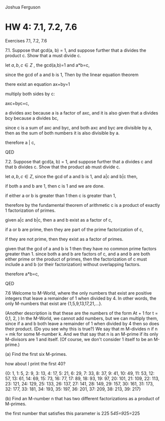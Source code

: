 Joshua Ferguson
# HW 4: 7.1, 7.2, 7.6
Exercises 7.1, 7.2, 7.6

7.1. Suppose that gcd(a, b) = 1, and suppose further that a divides the product c. Show that a must divide c.

let
$a,b,c \in Z$
 , the gcd(a,b)=1 and a*b=c,

since the gcd of a and b is 1, Then by the linear equation theorem

 there exist an equation ax+by=1

multiply both sides by c:

axc+byc=c,

a divides axc because a is a factor of axc, and it is also given that a divides bcy because a divides bc,

since c is a sum of axc and byc, and both axc and byc are divisible by a, then as the sum of both numbers it is also divisible by a.

therefore a | c,

  QED

7.2. Suppose that gcd(a, b) = 1, and suppose further that a divides c and that b divides c. Show that the product ab must divide c.

let $a,b,c \in Z$,
since the gcd of a and b is 1, and a|c and b|c then,

if both a and b are 1, then c is 1 and we are done.

if either a or b is greater than 1 then c is greater than 1,

therefore by the fundamental theorem of arithmetic c is a product of exactly 1 factorization of primes.

given a|c and b|c, then a and b exist as a factor of c,

if a or b are prime, then they are part of the prime factorization of c,

if they are not prime, then they exist as a factor of primes.

given that the gcd of a and b is 1 then they have no common prime factors greater than 1. since both a and b are factors of c, and a and b are both either prime or the product of primes, then the factorization of c must include a and b (or their factorization) without overlapping factors.

therefore a*b=c,

QED

7.6 Welcome to M-World, where the only numbers that exist are positive integers that leave a remainder of 1 when divided by 4. In other words, the only M-numbers that exist are
{1,5,9,13,17,21,...}.

(Another description is that these are the numbers of the form At + 1 for t = 0,1, 2, )
In the M-World, we cannot add numbers, but we can multiply them, since if a and b both leave a remainder of 1 when divided by 4 then so does their product. (Do you see why this is true?) We say that m M-divides n if n = mk for some M-number k. And we that say that n is an M-prime if its only M-divisors are 1 and itself. (Of course, we don't consider 1 itself to be an M-prime.)

(a) Find the first six M-primes.

how about I print the first 40?

{0: 1, 1: 5, 2: 9, 3: 13, 4: 17, 5: 21, 6: 29, 7: 33, 8: 37, 9: 41, 10: 49, 11: 53, 12: 57, 13: 61, 14: 69, 15: 73, 16: 77, 17: 89, 18: 93, 19: 97, 20: 101, 21: 109, 22: 113, 23: 121, 24: 129, 25: 133, 26: 137, 27: 141, 28: 149, 29: 157, 30: 161, 31: 173, 32: 177, 33: 181, 34: 193, 35: 197, 36: 201, 37: 209, 38: 213, 39: 217}

(b) Find an M-number n that has two different factorizations as a product of M-primes.

the first number that satisfies this parameter is
225
5*45=9*25=225
